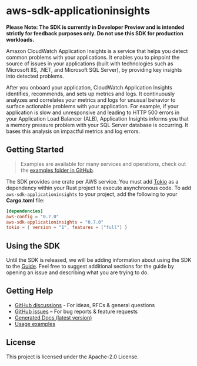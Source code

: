 # aws-sdk-applicationinsights

**Please Note: The SDK is currently in Developer Preview and is intended strictly for
feedback purposes only. Do not use this SDK for production workloads.**

Amazon CloudWatch Application Insights is a service that helps you detect common problems with your applications. It enables you to pinpoint the source of issues in your applications (built with technologies such as Microsoft IIS, .NET, and Microsoft SQL Server), by providing key insights into detected problems.

After you onboard your application, CloudWatch Application Insights identifies, recommends, and sets up metrics and logs. It continuously analyzes and correlates your metrics and logs for unusual behavior to surface actionable problems with your application. For example, if your application is slow and unresponsive and leading to HTTP 500 errors in your Application Load Balancer (ALB), Application Insights informs you that a memory pressure problem with your SQL Server database is occurring. It bases this analysis on impactful metrics and log errors.

## Getting Started

> Examples are available for many services and operations, check out the
> [examples folder in GitHub](https://github.com/awslabs/aws-sdk-rust/tree/main/examples).

The SDK provides one crate per AWS service. You must add [Tokio](https://crates.io/crates/tokio)
as a dependency within your Rust project to execute asynchronous code. To add `aws-sdk-applicationinsights` to
your project, add the following to your **Cargo.toml** file:

```toml
[dependencies]
aws-config = "0.7.0"
aws-sdk-applicationinsights = "0.7.0"
tokio = { version = "1", features = ["full"] }
```

## Using the SDK

Until the SDK is released, we will be adding information about using the SDK to the
[Guide](https://github.com/awslabs/aws-sdk-rust/blob/main/Guide.md). Feel free to suggest
additional sections for the guide by opening an issue and describing what you are trying to do.

## Getting Help

* [GitHub discussions](https://github.com/awslabs/aws-sdk-rust/discussions) - For ideas, RFCs & general questions
* [GitHub issues](https://github.com/awslabs/aws-sdk-rust/issues/new/choose) – For bug reports & feature requests
* [Generated Docs (latest version)](https://awslabs.github.io/aws-sdk-rust/)
* [Usage examples](https://github.com/awslabs/aws-sdk-rust/tree/main/examples)

## License

This project is licensed under the Apache-2.0 License.

